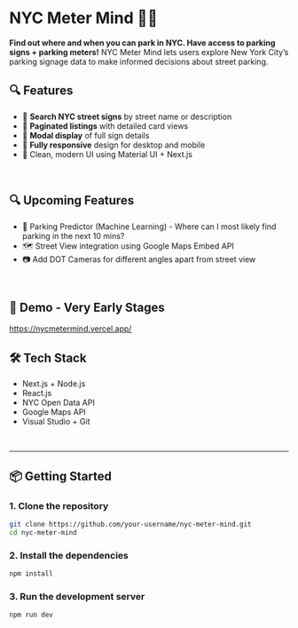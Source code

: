 # NYC Meter Mind 🚗🗽

**Find out where and when you can park in NYC. Have access to parking signs + parking meters!**
NYC Meter Mind lets users explore New York City’s parking signage data to make informed decisions about street parking.

## 🔍 Features

- 🔎 **Search NYC street signs** by street name or description  
- 📄 **Paginated listings** with detailed card views  
- 💬 **Modal display** of full sign details  
- 📱 **Fully responsive** design for desktop and mobile  
- 🎯 Clean, modern UI using Material UI + Next.js  

<br>

## 🔍 Upcoming Features

- 🔎 Parking Predictor (Machine Learning) - Where can I most likely find parking in the next 10 mins?
- 🗺️ Street View integration using Google Maps Embed API 
- 📷 Add DOT Cameras for different angles apart from street view


<br>


## 🚀 Demo - Very Early Stages

https://nycmetermind.vercel.app/

## 🛠 Tech Stack

- Next.js + Node.js
- React.js 
- NYC Open Data API
- Google Maps API
- Visual Studio + Git

<br>

---

## 📦 Getting Started

### 1. Clone the repository

```bash
git clone https://github.com/your-username/nyc-meter-mind.git
cd nyc-meter-mind
```

### 2. Install the dependencies

```bash
npm install
```

### 3. Run the development server

```bash
npm run dev
```
